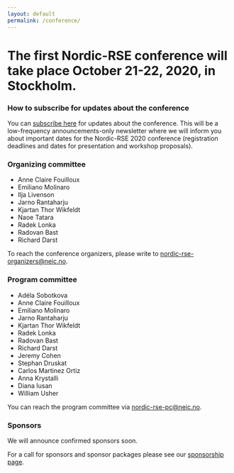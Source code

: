 ```yaml
---
layout: default
permalink: /conference/
---
```


# The first Nordic-RSE conference will take place **October 21-22, 2020, in Stockholm**.


### How to subscribe for updates about the conference

You can [subscribe here](https://neic.no/mailman/listinfo/nordic-rse-announcements) for updates about the conference.
This will be a low-frequency announcements-only newsletter where we will inform
you about important dates for the Nordic-RSE 2020 conference (registration
deadlines and dates for presentation and workshop proposals).


### Organizing committee

- Anne Claire Fouilloux
- Emiliano Molinaro
- Ilja Livenson
- Jarno Rantaharju
- Kjartan Thor Wikfeldt
- Naoe Tatara
- Radek Lonka
- Radovan Bast
- Richard Darst

To reach the conference organizers, please write to
[nordic-rse-organizers@neic.no](nordic-rse-organizers@neic.no).


### Program committee

- Adéla Sobotkova
- Anne Claire Fouilloux
- Emiliano Molinaro
- Jarno Rantaharju
- Kjartan Thor Wikfeldt
- Radek Lonka
- Radovan Bast
- Richard Darst
- Jeremy Cohen
- Stephan Druskat
- Carlos Martinez Ortiz
- Anna Krystalli
- Diana Iusan
- William Usher

You can reach the program committee via
[nordic-rse-pc@neic.no](nordic-rse-pc@neic.no).


### Sponsors

We will announce confirmed sponsors soon.

For a call for sponsors and sponsor packages please see our [sponsorship page](/conference/sponsorship/).
